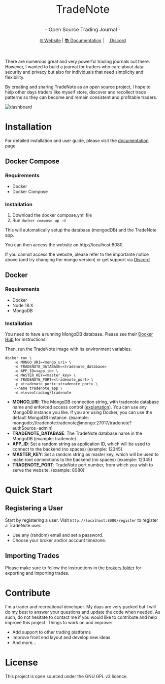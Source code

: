 
<p style='font-size:2.5em;' align="center">TradeNote</p>
<p style='font-size:16px;' align="center" style='margin-bottom:30px'>- Open Source Trading Journal -</p>

<p align="center"><a href="https://tradenote.co">🌐 Website</a> | <a href="https://tradenote.co/project-overview.html">📚 Documentation</a> |  <a href="https://discord.gg/ZbHekKYb85"><img src="https://f003.backblazeb2.com/file/7ak-public/tradenote/discord-icon.svg" width="12" height="12"/> Discord</a><p>
<br />

There are numerous great and very powerful trading journals out there. However, I wanted to build a journal for traders who care about data security and privacy but also for individuals that need simplicity and flexibility.

By creating and sharing TradeNote as an open source project, I hope to help other days traders like myself store, discover and recollect trade patterns so they can become and remain consistent and profitable traders.

![dashboard](https://tradenote.co/screenshots/dashboard2.png "Dashboard")


# Installation
For detailed installation and user guide, please visit the [documentation](https://tradenote.co/project-overview.html "documentation") page.
## Docker Compose
### Requirements
- Docker
- Docker Compose

### Installation
1. Download the docker compose.yml file
2. Run `docker compose up -d`

This will automatically setup the database (mongodDB) and the TradeNote app.

You can then access the website on http://localhost:8080.

If you cannot access the website, please refer to the importante notice above (and try changing the mongo version) or get support via [Discord](https://discord.gg/ZbHekKYb85 "Discord")

## Docker
### Requirements
- Docker
- Node 18.X
- MongoDB

### Installation
You need to have a running MongoDB database. Please see their [Docker Hub](https://hub.docker.com/_/mongo "Docker Hub") for instructions.

Then, run the TradeNote image with its environment variables.

```
docker run \
    -e MONGO_URI=<mongo_uri> \
    -e TRADENOTE_DATABASE=<tradenote_database>
    -e APP_ID=<app_id> \
    -e MASTER_KEY=<master_key> \
    -e TRADENOTE_PORT=<tradenote_port> \
    -p <tradenote_port>:<tradenote_port> \
    --name tradenote_app \
    -d eleventrading/tradenote
```
- **MONGO_URI**: The MongoDB connection string, with tradenote database name and enforced access control ([explanation](https://www.mongodb.com/docs/manual/reference/connection-string/ "explanation")). You can use any MongoDB instance you like. If you are using Docker, you can use the default MongoDB instance. (example: mongodb://tradenote:tradenote@mongo:27017/tradenote?authSource=admin)
- **TRADENOTE_DATABASE**: The TradeNote database name in the MongoDB (example: tradenote)
- **APP_ID**: Set a random string as application ID, which will be used to connect to the backend (no spaces) (example: 12345).
- **MASTER_KEY**: Set a random string as master key, which will be used to make root connections to the backend (no spaces) (example: 12345)
- **TRADENOTE_PORT**: TradeNote port number, from which you wish to serve the website. (example: 8080)


# Quick Start
## Registering a User
Start by registering a user. Visit `http://localhost:8080/register` to register a TradeNote user.
- Use any (random) email and set a password.
- Choose your broker and/or account timezone.

## Importing Trades
Please make sure to follow the instructions in the [brokers folder](https://github.com/Eleven-Trading/TradeNote/blob/main/brokers "brokers folder") for exporting and importing trades. 

# Contribute
I'm a trader and recreational developer. My days are very packed but I will do my best to answer your questions and update the code when needed. As such, do not hesitate to contact me if you would like to contribute and help improve this project. Things to work on and improve:
- Add support to other trading platforms
- Improve front end layout and develop new ideas
- And more...

# License
This project is open sourced under the GNU GPL v3 licence.
